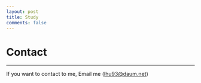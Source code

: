 ```yaml
---
layout: post
title: Study
comments: false
---
```



# Contact

---

If you want to contact to me, Email me (lhu93@daum.net)
